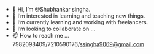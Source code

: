 - 👋 Hi, I’m @Shubhankar singha.
- 👀 I’m interested in learning and teaching new things.
- 🌱 I’m currently learning and working with freelancers.
- 💞️ I’m looking to collaborate on ...
- 📫 How to reach me ... 7982098409/7210590176/ssingha9069@gmail.com

<!---
Shubhankardev90/Shubhankardev90 is a ✨ special ✨ repository because its `README.md` (this file) appears on your GitHub profile.
You can click the Preview link to take a look at your changes.
--->

